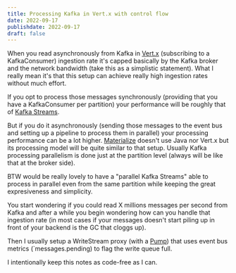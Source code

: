 ```yaml
---
title: Processing Kafka in Vert.x with control flow
date: 2022-09-17
publishdate: 2022-09-17
draft: false
---
```


When you read asynchronously from Kafka in [Vert.x](https://vertx.io) (subscribing to a KafkaConsumer) ingestion rate it's capped basically by the Kafka broker and the network bandwidth (take this as a simplistic statement). What I really mean it's that this setup can achieve really high ingestion rates without much effort.

If you opt to process those messages synchronously (providing that you have a KafkaConsumer per partition) your performance will be roughly that of [Kafka Streams](https://kafka.apache.org/documentation/streams/).

But if you do it asynchronously (sending those messages to the event bus and setting up a pipeline to process them in parallel) your processing performance can be a lot higher. [Materialize](https://materialize.com/) doesn't use Java nor Vert.x but its processing model will be quite similar to that setup. Usually Kafka processing parallelism is done just at the partition level (always will be like that at the broker side).  

BTW would be really lovely to have a "parallel Kafka Streams" able to process in parallel even from the same partition while keeping the great expresiveness and simplicity.

You start wondering  if you could read X millions messages per second from Kafka and after a while you begin wondering how can you handle that ingestion rate (in most cases if your messages doesn't start piling up in front of your backend is the GC that cloggs up).

Then I usually setup a WriteStream proxy (with a [Pump](https://vertx.io/docs/apidocs/io/vertx/reactivex/core/streams/Pump.html)) that uses event bus metrics (`messages.pending) to flag the write queue full.

I intentionally keep this notes as code-free as I can. 
